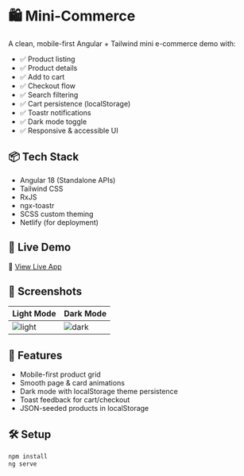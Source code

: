 # 🛍️ Mini-Commerce

A clean, mobile-first Angular + Tailwind mini e-commerce demo with:

- ✅ Product listing
- ✅ Product details
- ✅ Add to cart
- ✅ Checkout flow
- ✅ Search filtering
- ✅ Cart persistence (localStorage)
- ✅ Toastr notifications
- ✅ Dark mode toggle
- ✅ Responsive & accessible UI

## 📦 Tech Stack

- Angular 18 (Standalone APIs)
- Tailwind CSS
- RxJS
- ngx-toastr
- SCSS custom theming
- Netlify (for deployment)

## 🚀 Live Demo

🔗 [View Live App](https://your-live-site.netlify.app)

## 📸 Screenshots

| Light Mode | Dark Mode |
|------------|-----------|
| ![light](screenshots/light.png) | ![dark](screenshots/dark.png) |

## 🧠 Features

- Mobile-first product grid
- Smooth page & card animations
- Dark mode with localStorage theme persistence
- Toast feedback for cart/checkout
- JSON-seeded products in localStorage

## 🛠️ Setup

```bash
npm install
ng serve

 
 
